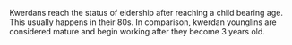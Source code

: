Kwerdans reach the status of eldership after reaching a child bearing age. This usually happens in their 80s. In comparison, kwerdan younglins are considered mature and begin working after they become 3 years old.